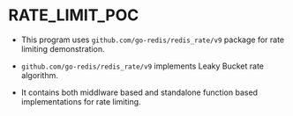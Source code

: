 # RATE_LIMIT_POC

- This program uses `github.com/go-redis/redis_rate/v9` package for rate limiting demonstration.  
- `github.com/go-redis/redis_rate/v9` implements Leaky Bucket rate algorithm.

- It contains both middlware based and standalone function based implementations for rate limiting.